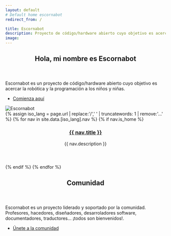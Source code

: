 ```yaml
---
layout: default
# Default home escornabot
redirect_from: /

title: Escornabot
description: Proyecto de código/hardware abierto cuyo objetivo es acercar la robótica y la programación a los niños y niñas.
image: 
---
```


<section id="banner" class="major">
  <div class="inner">
  <header class="major">
      <h1>Hola, mi nombre es Escornabot</h1>
    </header>
    <div class="content"> 
    <div class="text">     
      <p>Escornabot es un proyecto de código/hardware abierto cuyo objetivo es acercar la robótica y la programación a los niños y niñas.</p>
      <ul class="actions">
        <li><a href="#one" class="button next scrolly">Comienza aquí</a></li>
      </ul>
      </div> 
      <div class="main-img">
        <img src="{{ site.baseurl }}/img/escornabot.png" alt="Escornabot"/>
      </div>
    </div>
  </div>
</section>

<div id="main">
  <section id="one" class="tiles">
    {% assign iso_lang = page.url | replace:'/',' ' | truncatewords: 1 | remove:'...' %}
    {% for nav in site.data.[iso_lang].nav %}
      {% if nav.is_home %}
        <article>
          <!--
          <span class="image">
            <img src="images/pic01.jpg" alt="" /> 
          </span>
          -->
          <header class="major">
            <h3><a href="{{ site.baseurl }}{{ nav.href }}" class="link">{{ nav.title }}</a></h3>
            <p>{{ nav.description }}</p>
          </header>
        </article>
        {% endif %}
    {% endfor %}
  </section>
  <section id="two">
    <div class="inner">
      <header class="major">
        <h2>Comunidad</h2>
      </header>
      <p>Escornabot es un proyecto liderado y soportado por la comunidad. Profesores, hacedores, diseñadores, desarroladores software, documentadores, traductores... ¡todos son bienvenidos!. </p>
      <ul class="actions">
        <li><a href="{{ site.baseurl }}/es/comunidad" class="button next">Únete a la comunidad</a></li>
      </ul>
    </div>
  </section>
</div>
